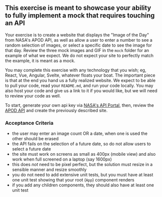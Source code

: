 ## This exercise is meant to showcase your ability to fully implement a mock that requires touching an API

Your exercise is to create a website that displays the "Image of the Day" from NASA's APOD API, as well as allow a user to enter a number to see a random selection of images, or select a specific date to see the image for that day. Review the three mock images and GIF in the `mock` folder for an example of what we expect. We do not expect your site to perfectly match the example, it is meant as a mock.

You may complete this exercise with any technology that you wish; eg, React, Vue, Angular, Svelte, whatever floats your boat. The important piece is that at the end you hand us a fully realized website. We expect to be able to pull your code, read your `README.md`, and run your code locally. You may also host your code and give us a link to it if you would like, but we will need to review your code as well.

To start, generate your own api key via [NASA's API Portal](https://api.nasa.gov/), then, review the [APOD API](https://api.nasa.gov/#apod) and create the previously described site.

### Acceptance Criteria
- the user may enter an image count OR a date, when one is used the other should be erased
- the API fails on the selection of a future date, so do not allow users to select a future date
- the site must work on screens as small as 400px (mobile view) and also work when full screened on a laptop (say 1600px)
- this does _not_ need to be pixel perfect, but the solution must resize in a sensible manner and resize smoothly
- you do not need to add extensive unit tests, but you must have at least one unit test showing that your root (`App`) component renders
- if you add any children components, they should also have at least one unit test

